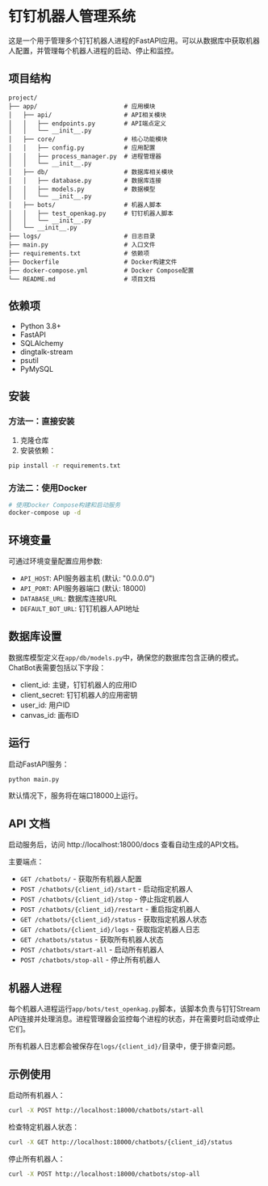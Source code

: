# 钉钉机器人管理系统

这是一个用于管理多个钉钉机器人进程的FastAPI应用。可以从数据库中获取机器人配置，并管理每个机器人进程的启动、停止和监控。

## 项目结构

```
project/
├── app/                        # 应用模块
│   ├── api/                    # API相关模块
│   │   ├── endpoints.py        # API端点定义
│   │   └── __init__.py
│   ├── core/                   # 核心功能模块
│   │   ├── config.py           # 应用配置
│   │   ├── process_manager.py  # 进程管理器
│   │   └── __init__.py
│   ├── db/                     # 数据库相关模块
│   │   ├── database.py         # 数据库连接
│   │   ├── models.py           # 数据模型
│   │   └── __init__.py
│   ├── bots/                   # 机器人脚本
│   │   ├── test_openkag.py     # 钉钉机器人脚本
│   │   └── __init__.py
│   └── __init__.py
├── logs/                       # 日志目录
├── main.py                     # 入口文件
├── requirements.txt            # 依赖项
├── Dockerfile                  # Docker构建文件
├── docker-compose.yml          # Docker Compose配置
└── README.md                   # 项目文档
```

## 依赖项

- Python 3.8+
- FastAPI
- SQLAlchemy
- dingtalk-stream
- psutil
- PyMySQL

## 安装

### 方法一：直接安装

1. 克隆仓库
2. 安装依赖：

```bash
pip install -r requirements.txt
```

### 方法二：使用Docker

```bash
# 使用Docker Compose构建和启动服务
docker-compose up -d
```

## 环境变量

可通过环境变量配置应用参数:

- `API_HOST`: API服务器主机 (默认: "0.0.0.0")
- `API_PORT`: API服务器端口 (默认: 18000)
- `DATABASE_URL`: 数据库连接URL
- `DEFAULT_BOT_URL`: 钉钉机器人API地址

## 数据库设置

数据库模型定义在`app/db/models.py`中，确保您的数据库包含正确的模式。ChatBot表需要包括以下字段：

- client_id: 主键，钉钉机器人的应用ID
- client_secret: 钉钉机器人的应用密钥
- user_id: 用户ID
- canvas_id: 画布ID

## 运行

启动FastAPI服务：

```bash
python main.py
```

默认情况下，服务将在端口18000上运行。

## API 文档

启动服务后，访问 http://localhost:18000/docs 查看自动生成的API文档。

主要端点：

- `GET /chatbots/` - 获取所有机器人配置
- `POST /chatbots/{client_id}/start` - 启动指定机器人
- `POST /chatbots/{client_id}/stop` - 停止指定机器人
- `POST /chatbots/{client_id}/restart` - 重启指定机器人
- `GET /chatbots/{client_id}/status` - 获取指定机器人状态
- `GET /chatbots/{client_id}/logs` - 获取指定机器人日志
- `GET /chatbots/status` - 获取所有机器人状态
- `POST /chatbots/start-all` - 启动所有机器人
- `POST /chatbots/stop-all` - 停止所有机器人

## 机器人进程

每个机器人进程运行`app/bots/test_openkag.py`脚本，该脚本负责与钉钉Stream API连接并处理消息。进程管理器会监控每个进程的状态，并在需要时启动或停止它们。

所有机器人日志都会被保存在`logs/{client_id}/`目录中，便于排查问题。

## 示例使用

启动所有机器人：

```bash
curl -X POST http://localhost:18000/chatbots/start-all
```

检查特定机器人状态：

```bash
curl -X GET http://localhost:18000/chatbots/{client_id}/status
```

停止所有机器人：

```bash
curl -X POST http://localhost:18000/chatbots/stop-all
``` 